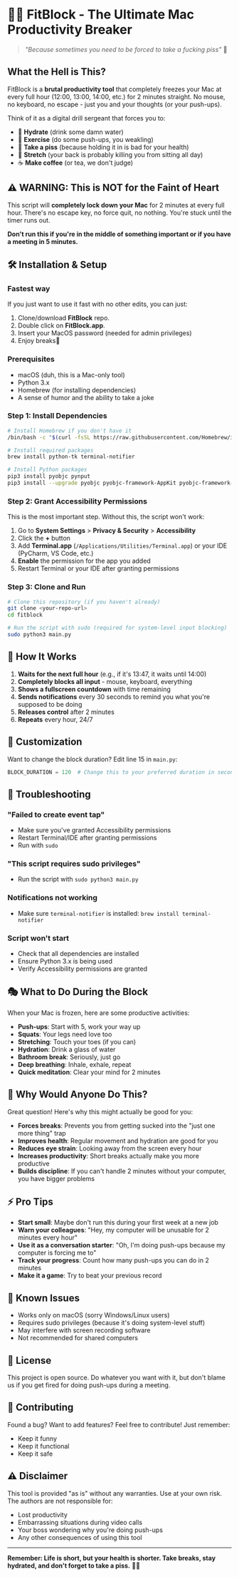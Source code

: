 # 🏋️‍♂️ FitBlock - The Ultimate Mac Productivity Breaker

> *"Because sometimes you need to be forced to take a fucking piss"* 💪

## What the Hell is This?

FitBlock is a **brutal productivity tool** that completely freezes your Mac at every full hour (12:00, 13:00, 14:00, etc.) for 2 minutes straight. No mouse, no keyboard, no escape - just you and your thoughts (or your push-ups).

Think of it as a digital drill sergeant that forces you to:
- 🚰 **Hydrate** (drink some damn water)
- 💪 **Exercise** (do some push-ups, you weakling)
- 🚽 **Take a piss** (because holding it in is bad for your health)
- 🧘 **Stretch** (your back is probably killing you from sitting all day)
- ☕ **Make coffee** (or tea, we don't judge)

## ⚠️ WARNING: This is NOT for the Faint of Heart

This script will **completely lock down your Mac** for 2 minutes at every full hour. There's no escape key, no force quit, no nothing. You're stuck until the timer runs out. 

**Don't run this if you're in the middle of something important or if you have a meeting in 5 minutes.**

## 🛠️ Installation & Setup

### Fastest way
If you just want to use it fast with no other edits, you can just:
1. Clone/download **FitBlock** repo.
2. Double click on **FitBlock.app**.
3. Insert your MacOS password (needed for admin privileges)
4. Enjoy breaks🎉

### Prerequisites
- macOS (duh, this is a Mac-only tool)
- Python 3.x
- Homebrew (for installing dependencies)
- A sense of humor and the ability to take a joke

### Step 1: Install Dependencies

```bash
# Install Homebrew if you don't have it
/bin/bash -c "$(curl -fsSL https://raw.githubusercontent.com/Homebrew/install/HEAD/install.sh)"

# Install required packages
brew install python-tk terminal-notifier

# Install Python packages
pip3 install pyobjc pynput
pip3 install --upgrade pyobjc pyobjc-framework-AppKit pyobjc-framework-Quartz
```

### Step 2: Grant Accessibility Permissions

This is the most important step. Without this, the script won't work:

1. Go to **System Settings** > **Privacy & Security** > **Accessibility**
2. Click the **+** button
3. Add **Terminal.app** (`/Applications/Utilities/Terminal.app`) or your IDE (PyCharm, VS Code, etc.)
4. **Enable** the permission for the app you added
5. Restart Terminal or your IDE after granting permissions

### Step 3: Clone and Run

```bash
# Clone this repository (if you haven't already)
git clone <your-repo-url>
cd fitblock

# Run the script with sudo (required for system-level input blocking)
sudo python3 main.py
```

## 🎯 How It Works

1. **Waits for the next full hour** (e.g., if it's 13:47, it waits until 14:00)
2. **Completely blocks all input** - mouse, keyboard, everything
3. **Shows a fullscreen countdown** with time remaining
4. **Sends notifications** every 30 seconds to remind you what you're supposed to be doing
5. **Releases control** after 2 minutes
6. **Repeats** every hour, 24/7

## 🔧 Customization

Want to change the block duration? Edit line 15 in `main.py`:

```python
BLOCK_DURATION = 120  # Change this to your preferred duration in seconds
```

## 🚨 Troubleshooting

### "Failed to create event tap"
- Make sure you've granted Accessibility permissions
- Restart Terminal/IDE after granting permissions
- Run with `sudo`

### "This script requires sudo privileges"
- Run the script with `sudo python3 main.py`

### Notifications not working
- Make sure `terminal-notifier` is installed: `brew install terminal-notifier`

### Script won't start
- Check that all dependencies are installed
- Ensure Python 3.x is being used
- Verify Accessibility permissions are granted

## 🎭 What to Do During the Block

When your Mac is frozen, here are some productive activities:

- **Push-ups**: Start with 5, work your way up
- **Squats**: Your legs need love too
- **Stretching**: Touch your toes (if you can)
- **Hydration**: Drink a glass of water
- **Bathroom break**: Seriously, just go
- **Deep breathing**: Inhale, exhale, repeat
- **Quick meditation**: Clear your mind for 2 minutes

## 🤔 Why Would Anyone Do This?

Great question! Here's why this might actually be good for you:

- **Forces breaks**: Prevents you from getting sucked into the "just one more thing" trap
- **Improves health**: Regular movement and hydration are good for you
- **Reduces eye strain**: Looking away from the screen every hour
- **Increases productivity**: Short breaks actually make you more productive
- **Builds discipline**: If you can't handle 2 minutes without your computer, you have bigger problems

## ⚡ Pro Tips

- **Start small**: Maybe don't run this during your first week at a new job
- **Warn your colleagues**: "Hey, my computer will be unusable for 2 minutes every hour"
- **Use it as a conversation starter**: "Oh, I'm doing push-ups because my computer is forcing me to"
- **Track your progress**: Count how many push-ups you can do in 2 minutes
- **Make it a game**: Try to beat your previous record

## 🐛 Known Issues

- Works only on macOS (sorry Windows/Linux users)
- Requires sudo privileges (because it's doing system-level stuff)
- May interfere with screen recording software
- Not recommended for shared computers

## 📝 License

This project is open source. Do whatever you want with it, but don't blame us if you get fired for doing push-ups during a meeting.

## 🤝 Contributing

Found a bug? Want to add features? Feel free to contribute! Just remember:
- Keep it funny
- Keep it functional
- Keep it safe

## ⚠️ Disclaimer

This tool is provided "as is" without any warranties. Use at your own risk. The authors are not responsible for:
- Lost productivity
- Embarrassing situations during video calls
- Your boss wondering why you're doing push-ups
- Any other consequences of using this tool

---

**Remember: Life is short, but your health is shorter. Take breaks, stay hydrated, and don't forget to take a piss.** 🚰💪 